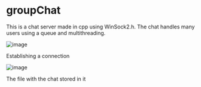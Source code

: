 # groupChat
This is a chat server made in cpp using WinSock2.h. The chat handles many users using a queue and multithreading.

![image](https://user-images.githubusercontent.com/66587074/209575275-220b6460-7f6c-4008-8ba8-eb530f7fae1b.png)


Establishing a connection


![image](https://user-images.githubusercontent.com/66587074/209575341-ffe06cb6-ceb0-4bc7-9006-e98a3021a9c7.png)


The file with the chat stored in it


